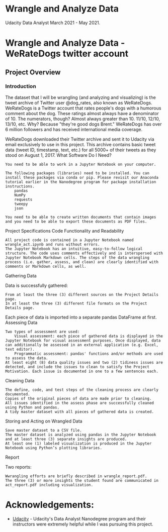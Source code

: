 # Wrangle and Analyze Data

 Udacity Data Analyst March 2021 - May 2021.

# Wrangle and Analyze Data - WeRateDogs twitter account


## Project Overview
### Introduction

The dataset that I will be wrangling (and analyzing and visualizing) is the tweet archive of Twitter user @dog_rates, also known as WeRateDogs. WeRateDogs is a Twitter account that rates people's dogs with a humorous comment about the dog. These ratings almost always have a denominator of 10. The numerators, though? Almost always greater than 10. 11/10, 12/10, 13/10, etc. Why? Because "they're good dogs Brent." WeRateDogs has over 6 million followers and has received international media coverage.

WeRateDogs downloaded their Twitter archive and sent it to Udacity via email exclusively to use in this project. This archive contains basic tweet data (tweet ID, timestamp, text, etc.) for all 5000+ of their tweets as they stood on August 1, 2017.
What Software Do I Need?

    You need to be able to work in a Jupyter Notebook on your computer. 

    The following packages (libraries) need to be installed. You can install these packages via conda or pip. Please revisit our Anaconda tutorial earlier in the Nanodegree program for package installation instructions.
        pandas
        NumPy
        requests
        tweepy
        json

    You need to be able to create written documents that contain images and you need to be able to export these documents as PDF files.

Project Specifications
Code Functionality and Readability

    All project code is contained in a Jupyter Notebook named wrangle_act.ipynb and runs without errors.
    The Jupyter Notebook has an intuitive, easy-to-follow logical structure. The code uses comments effectively and is interspersed with Jupyter Notebook Markdown cells. The steps of the data wrangling process (i.e. gather, assess, and clean) are clearly identified with comments or Markdown cells, as well.

Gathering Data

Data is successfully gathered:

    From at least the three (3) different sources on the Project Details page. 
    In at least the three (3) different file formats on the Project Details page.

Each piece of data is imported into a separate pandas DataFrame at first.
Assessing Data

    Two types of assessment are used:
        Visual assessment: each piece of gathered data is displayed in the Jupyter Notebook for visual assessment purposes. Once displayed, data can additionally be assessed in an external application (e.g. Excel, text editor).
        Programmatic assessment: pandas' functions and/or methods are used to assess the data.
    At least eight (8) data quality issues and two (2) tidiness issues are detected, and include the issues to clean to satisfy the Project Motivation. Each issue is documented in one to a few sentences each.

Cleaning Data

    The define, code, and test steps of the cleaning process are clearly documented.
    Copies of the original pieces of data are made prior to cleaning.
    All issues identified in the assess phase are successfully cleaned using Python and pandas.
    A tidy master dataset with all pieces of gathered data is created.

Storing and Acting on Wrangled Data

    Save master dataset to a CSV file.
    The master dataset is analyzed using pandas in the Jupyter Notebook and at least three (3) separate insights are produced.
    At least one (1) labeled visualization is produced in the Jupyter Notebook using Python’s plotting libraries.

Report

Two reports:

    Wwrangling efforts are briefly described in wrangle_report.pdf.
    The three (3) or more insights the student found are communicated in act_report.pdf including visualization.

# Acknowledgements: 
* [Udacity](https://udacity.com) - Udacity's Data Analyst Nanodegree program and their instructors were extremely helpful while I was pursuing this project.
